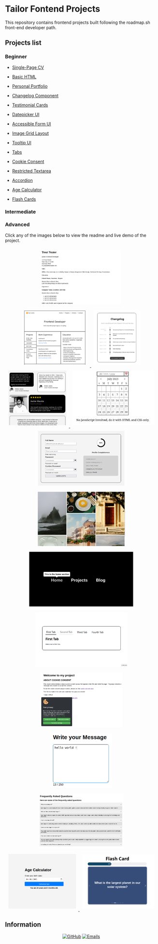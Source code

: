 # Tailor Fontend Projects

This repository contains frontend projects built following the roadmap.sh front-end developer path.

## Projects list

### Beginner

- <a href='https://github.com/loihnt05/tailor/tree/main/single-page-cv'> Single-Page CV </a>

- <a href='https://github.com/loihnt05/tailor/tree/main/multiple-pages'> Basic HTML </a>

- <a href='https://github.com/loihnt05/tailor/tree/main/multiple-pages'> Personal Portfolio </a>

- <a href='https://github.com/loihnt05/tailor/tree/main/changelog'> Changelog Component </a>

- <a href='https://github.com/loihnt05/tailor/tree/main/testimonial-cards'> Testimonial Cards </a>

- <a href='https://github.com/loihnt05/tailor/tree/main/datepicker'> Datepicker UI </a>

- <a href='https://github.com/loihnt05/tailor/tree/main/accessible-form'> Accessible Form UI </a>
- <a href='https://github.com/loihnt05/tailor/tree/main/image-grid'> Image Grid Layout </a>

- <a href='https://github.com/loihnt05/tailor/tree/main/tool-tip'> Tooltip UI </a>

- <a href='https://github.com/loihnt05/tailor/tree/main/tabs'> Tabs </a>

- <a href='https://github.com/loihnt05/tailor/tree/main/cookie'> Cookie Consent </a>

- <a href='https://github.com/loihnt05/tailor/tree/main/restricted-textarea'> Restricted Textarea </a>

- <a href='https://github.com/loihnt05/tailor/tree/main/accordion'> Accordion </a>

- <a href='https://github.com/loihnt05/tailor/tree/main/age-calculator'> Age Calculator </a>

- <a href='https://github.com/loihnt05/tailor/tree/main/flash-card'> Flash Cards </a>

### Intermediate

### Advanced

Click any of the images below to view the readme and live demo of the project.

<div align="center">

  <a href="https://github.com/loihnt05/tailor/tree/main/single-page-cv">
    <img src="./assets/single-page.png" alt="Single Page" style="height: 180px; margin: 8px;" />
  </a>
  <a href="https://github.com/loihnt05/tailor/tree/main/multiple-pages">
    <img src="./assets/multiple-page.png" alt="Multiple Page" style="height: 180px; margin: 8px;" />
  </a>
  <a href="https://github.com/loihnt05/tailor/tree/main/changelog">
    <img src="./assets/changelog.png" alt="Changelog" style="height: 180px; margin: 8px;" />
  </a>
  <a href="https://github.com/loihnt05/tailor/tree/main/testimonial-cards">
    <img src="./assets/testimonial-cards.png" alt="Testimonial Cards" style="height: 180px; margin: 8px;" />
  </a>
  <a href="https://github.com/loihnt05/tailor/tree/main/datepicker">
    <img src="./assets/datepicker.png" alt="Datepicker" style="height: 180px; margin: 8px;" />
  </a>
  <a href="https://github.com/loihnt05/tailor/tree/main/accessible-form">
    <img src="./assets/acessible-form.png" alt="Accessible Form" style="height: 180px; margin: 8px;" />
  </a>
  <a href="https://github.com/loihnt05/tailor/tree/main/image-grid">
    <img src="./assets/grid-img.png" alt="Image Grid" style="height: 180px; margin: 8px;" />
  </a>
  <a href="https://github.com/loihnt05/tailor/tree/main/tool-tip">
    <img src="./assets/tooltip.png" alt="Tooltip" style="height: 180px; margin: 8px;" />
  </a>
  <a href="https://github.com/loihnt05/tailor/tree/main/tabs">
    <img src="./assets/tabs.png" alt="Tabs" style="height: 180px; margin: 8px;" />
  </a>
  <a href="https://github.com/loihnt05/tailor/tree/main/cookie">
    <img src="./assets/cookie.png" alt="Cookie" style="height: 180px; margin: 8px;" />
  </a>
  <a href="https://github.com/loihnt05/tailor/tree/main/restricted-textarea">
    <img src="./assets/textarea.png" alt="Textarea" style="height: 180px; margin: 8px;" />
  </a>
  <a href="https://github.com/loihnt05/tailor/tree/main/accordion">
    <img src="./assets/accordion.png" alt="Accordion" style="height: 180px; margin: 8px;" />
  </a>
  <a href="https://github.com/loihnt05/tailor/tree/main/age-calculator">
    <img src="./assets/age-calculator.png" alt="Age Calculator" style="height: 180px; margin: 8px;" />
  </a>
  <a href="https://github.com/loihnt05/tailor/tree/main/flash-card">
    <img src="./assets/flash-cards.png" alt="Flash Cards" style="height: 180px; margin: 8px;" />
  </a>
</div>

## Information
<p align="center">
  <a href="https://github.com/loihnt05/"
    ><img
      src="https://img.shields.io/badge/loihnt05-github?style=flat&label=github"
      alt="GitHub"
  /></a>
    <a href="https://mail.google.com/mail"
    ><img
      src="https://img.shields.io/badge/honguyentailoi05%40gmail.com-email?style=flat&label=Contact&color=blue"
      alt="Emails"
  /></a>
</p>


